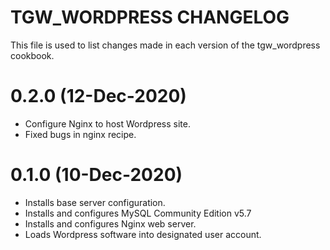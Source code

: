 # TGW_WORDPRESS CHANGELOG

This file is used to list changes made in each version of the tgw_wordpress cookbook.

# 0.2.0 (12-Dec-2020)

- Configure Nginx to host Wordpress site.
- Fixed bugs in nginx recipe.

# 0.1.0 (10-Dec-2020)

- Installs base server configuration.
- Installs and configures MySQL Community Edition v5.7
- Installs and configures Nginx web server.
- Loads Wordpress software into designated user account.
